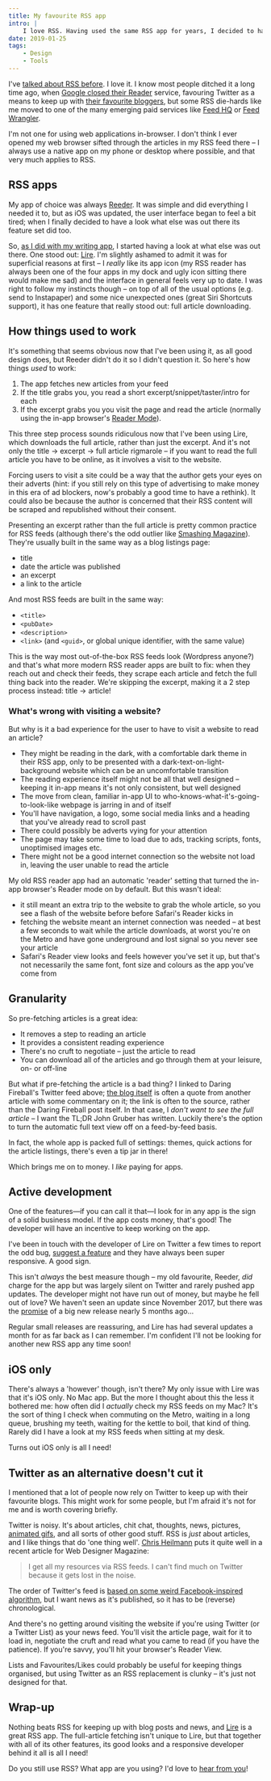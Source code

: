 ```yaml
---
title: My favourite RSS app
intro: |
    I love RSS. Having used the same RSS app for years, I decided to have a look what else was out there one stood out above the rest.
date: 2019-01-25
tags:
    - Design
    - Tools
---
```


I've [talked about RSS before](/blog/why-i-still-use-rss). I love it. I know most people ditched it a long time ago,  when [Google closed their Reader](https://googleblog.blogspot.com/2013/03/a-second-spring-of-cleaning.html) service, favouring Twitter as a means to keep up with [their favourite bloggers](https://twitter.com/daringfireball), but some RSS die-hards like me moved to one of the many emerging paid services like [Feed HQ](https://feedhq.org) or [Feed Wrangler](https://feedwrangler.net/welcome.html).

I'm not one for using web applications in-browser. I don't think I ever opened my web browser sifted through the articles in my RSS feed there – I always use a native app on my phone or desktop where possible, and that very much applies to RSS.


## RSS apps

My app of choice was always [Reeder](https://www.reederapp.com/ios/). It was simple and did everything I needed it to, but as iOS was updated, the user interface began to feel a bit tired; when I finally decided to have a look what else was out there its feature set did too.

So, [as I did with my writing app](/blog/in-search-of-the-best-writing-app), I started having a look at what else was out there. One stood out: [Lire](https://lireapp.com). I'm slightly ashamed to admit it was for superficial reasons at first – I *really* like its app icon (my RSS reader has always been one of the four apps in my dock and ugly icon sitting there would make me sad) and the interface in general feels very up to date. I was right to follow my instincts though – on top of all of the usual options (e.g. send to Instapaper) and some nice unexpected ones (great Siri Shortcuts support), it has one feature that  really stood out: full article downloading.


## How things used to work

It's something that seems obvious now that I've been using it, as all good design does, but Reeder didn't do it so I didn't question it. So here's how things *used* to work:

1. The app fetches new articles from your feed
2. If the title grabs you, you read a short excerpt/snippet/taster/intro for each
3. If the excerpt grabs you you visit the page and read the article (normally using the in-app browser's [Reader Mode](https://www.macworld.com/article/3206708/websites/how-to-use-reader-mode-in-safari-11.html)).

This three step process sounds ridiculous now that I've been using Lire, which downloads the full article, rather than just the excerpt. And it's not only the title → excerpt → full article rigmarole – if you want to read the full article you have to be online, as it involves a visit to the website.

Forcing users to visit a site could be a way that the author gets your eyes on their adverts (hint: if you still rely on this type of advertising to make money in this era of ad blockers, now's probably a good time to have a rethink). It could also be because the author is concerned that their RSS content will be scraped and republished without their consent.

Presenting an excerpt rather than the full article is pretty common practice for RSS feeds (although there's the odd outlier like [Smashing Magazine](https://www.smashingmagazine.com/feed/)). They're usually built in the same way as a blog listings page:

- title
- date the article was published
- an excerpt
- a link to the article

And most RSS feeds are built in the same way:

- `<title>`
- `<pubDate>`
- `<description>`
- `<link>` (and `<guid>`, or global unique identifier, with the same value)

This is the way most out-of-the-box RSS feeds look (Wordpress anyone?) and that's what more modern RSS reader apps are built to fix: when they reach out and check their feeds, they scrape each article and fetch the full thing back into the reader. We're skipping the excerpt, making it a 2 step process instead: title → article!


### What's wrong with visiting a website?

But why is it a bad experience for the user to have to visit a website to read an article?

- They might be reading in the dark, with a comfortable dark theme in their RSS app, only to be presented with a dark-text-on-light-background website which can be an uncomfortable transition
- The reading experience itself might not be all that well designed – keeping it in-app means it's not only consistent, but well designed
- The move from clean, familiar in-app UI to who-knows-what-it's-going-to-look-like webpage is jarring in and of itself
- You'll have navigation, a logo, some social media links and a heading that you've already read to scroll past
- There could possibly be adverts vying for your attention
- The page may take some time to load due to ads, tracking scripts, fonts, unoptimised images etc.
- There might not be a good internet connection so the website not load in, leaving the user unable to read the article

My old RSS reader app had an automatic 'reader' setting that turned the in-app browser's Reader mode on by default. But this wasn't ideal:

- it still meant an extra trip to the website to grab the whole article, so you see a flash of the website before before Safari's Reader kicks in
- fetching the website meant an internet connection was needed – at best a few seconds to wait while the article downloads, at worst you're on the Metro and have gone underground and lost signal so you never see your article
- Safari's Reader view looks and feels however you've set it up, but that's not necessarily the same font, font size and colours as the app you've come from


## Granularity

So pre-fetching articles is a great idea:

- It removes a step to reading an article
- It provides a consistent reading experience
- There's no cruft to negotiate – just the article to read
- You can download all of the articles and go through them at your leisure, on- or off-line

But what if pre-fetching the article is a bad thing? I linked to Daring Fireball's Twitter feed above; [the blog itself](https://daringfireball.net) is often a quote from another article with some commentary on it; the link is often to the source, rather than the Daring Fireball post itself. In that case, I *don't want to see the full article* – I want the TL;DR John Gruber has written. Luckily there's the option to turn the automatic full text view off on a feed-by-feed basis.

In fact, the whole app is packed full of settings: themes, quick actions for the article listings, there's even a tip jar in there!

Which brings me on to money. I _like_ paying for apps.


## Active development

One of the features—if you can call it that—I look for in any app is the sign of a solid business model. If the app costs money, that's good! The developer will have an incentive to keep working on the app.

I've been in touch with the developer of Lire on Twitter a few times to report the odd bug, [suggest a feature](https://twitter.com/tempertemper/status/1067770395443507201) and they have always been super responsive. A good sign.

This isn't *always* the best measure though – my old favourite, Reeder, *did* charge for the app but was largely silent on Twitter and rarely pushed app updates. The developer might not have run out of money, but maybe he fell out of love? We haven't seen an update since November 2017, but there was the [promise](https://twitter.com/reederapp/status/1034821640864129026) of a big new release nearly 5 months ago…

Regular small releases are reassuring, and Lire has had several updates a month for as far back as I can remember. I'm confident I'll not be looking for another new RSS app any time soon!


## iOS only

There's always a 'however' though, isn't there? My only issue with Lire was that it's iOS only. No Mac app. But the more I thought about this the less it bothered me: how often did I *actually* check my RSS feeds on my Mac? It's the sort of thing I check when commuting on the Metro, waiting in a long queue, brushing my teeth, waiting for the kettle to boil, that kind of thing. Rarely did I have a look at my RSS feeds when sitting at my desk.

Turns out iOS only is all I need!


## Twitter as an alternative doesn't cut it

I mentioned that a lot of people now rely on Twitter to keep up with their favourite blogs. This might work for some people, but I'm afraid it's not for me and is worth covering briefly.

Twitter is noisy. It's about articles, chit chat, thoughts, news, pictures, [animated gifs](https://media.giphy.com/media/fm4WhPMzu9hRK/giphy.gif), and all sorts of other good stuff. RSS is *just* about articles, and I like things that do 'one thing well'. [Chris Heilmann](https://twitter.com/codepo8) puts it quite well in a recent article for Web Designer Magazine:

> I get all my resources via RSS feeds. I can't find much on Twitter because it gets lost in the noise.

The order of Twitter's feed is [based on some weird Facebook-inspired algorithm](https://www.wired.co.uk/article/twitter-non-chronological-timeline-how-to-opt-out), but I want news as it's published, so it has to be (reverse) chronological.

And there's no getting around visiting the website if you're using Twitter (or a Twitter List) as your news feed. You'll visit the article page, wait for it to load in, negotiate the cruft and read what you came to read (if you have the patience). If you're savvy, you'll hit your browser's Reader View.

Lists and Favourites/Likes could probably be useful for keeping things organised, but using Twitter as an RSS replacement is clunky – it's just not designed for that.


## Wrap-up

Nothing beats RSS for keeping up with blog posts and news, and [Lire](https://lireapp.com) is a great RSS app. The full-article fetching isn't unique to Lire, but that together with all of its other features, its good looks and a responsive developer behind it all is all I need!

Do you still use RSS? What app are you using? I'd love to [hear from you](https://twitter.com/tempertemper)!

